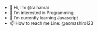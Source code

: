 - 👋 Hi, I’m @raihanrai
- 👀 I’m interested in Programming
- 🌱 I’m currently learning Javascript
- 📫 How to reach me 
     Line: @aomashiro123

<!---
raihanrai/raihanrai is a ✨ special ✨ repository because its `README.md` (this file) appears on your GitHub profile.
You can click the Preview link to take a look at your changes.
--->

